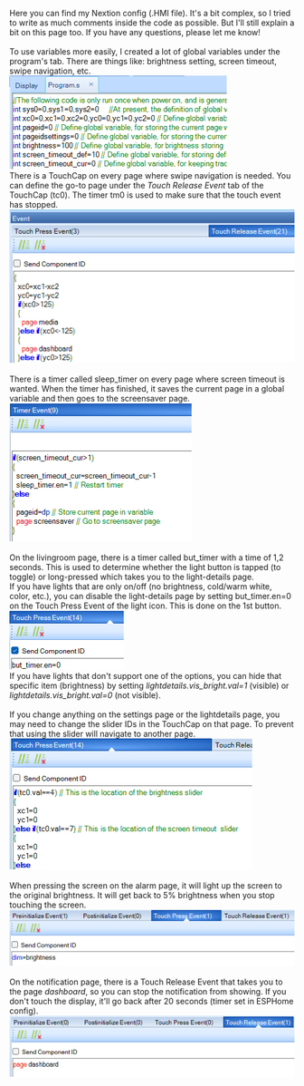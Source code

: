 Here you can find my Nextion config (.HMI file). It's a bit complex, so I tried to write as much comments inside the code as possible. But I'll still explain a bit on this page too. If you have any questions, please let me know!\
\
To use variables more easily, I created a lot of global variables under the program's tab. There are things like: brightness setting, screen timeout, swipe navigation, etc.\
![progams-variables](https://github.com/TyzzyT/Sonoff-NSPanel-with-ESPHome/blob/main/images/programs-variables.png?raw=true)\
There is a TouchCap on every page where swipe navigation is needed. You can define the go-to page under the _Touch Release Event_ tab of the TouchCap (tc0). The timer tm0 is used to make sure that the touch event has stopped.\
![touchcap-nagivation](https://github.com/TyzzyT/Sonoff-NSPanel-with-ESPHome/blob/main/images/touchcap-navigation.png?raw=true)\
\
There is a timer called sleep_timer on every page where screen timeout is wanted. When the timer has finished, it saves the current page in a global variable and then goes to the screensaver page.\
![timer-screensaver](https://github.com/TyzzyT/Sonoff-NSPanel-with-ESPHome/blob/main/images/timer-screensaver.png?raw=true)\
\
On the livingroom page, there is a timer called but_timer with a time of 1,2 seconds. This is used to determine whether the light button is tapped (to toggle) or long-pressed which takes you to the light-details page.\
If you have lights that are only on/off (no brightness, cold/warm white, color, etc.), you can disable the light-details page by setting but_timer.en=0 on the Touch Press Event of the light icon. This is done on the 1st button.\
![lightdetails-disablelongpress](https://github.com/TyzzyT/Sonoff-NSPanel-with-ESPHome/blob/main/images/lightdetails-disablelongpress.png?raw=true)\
If you have lights that don't support one of the options, you can hide that specific item (brightness) by setting _lightdetails.vis_bright.val=1_ (visible) or _lightdetails.vis_bright.val=0_ (not visible).\
\
If you change anything on the settings page or the lightdetails page, you may need to change the slider IDs in the TouchCap on that page. To prevent that using the slider will navigate to another page.\
![settings-touchcap-slider](https://github.com/TyzzyT/Sonoff-NSPanel-with-ESPHome/blob/main/images/settings-touchcap-slider.png?raw=true)\
\
When pressing the screen on the alarm page, it will light up the screen to the original brightness. It will get back to 5% brightness when you stop touching the screen.\
![alarm-brightness](https://github.com/TyzzyT/Sonoff-NSPanel-with-ESPHome/blob/main/images/alarm-brightness.png?raw=true)\
\
On the notification page, there is a Touch Release Event that takes you to the page _dashboard_, so you can stop the notification from showing. If you don't touch the display, it'll go back after 20 seconds (timer set in ESPHome config).\
![notification-touchrelease](https://github.com/TyzzyT/Sonoff-NSPanel-with-ESPHome/blob/main/images/notification-touchrelease.png?raw=true)
